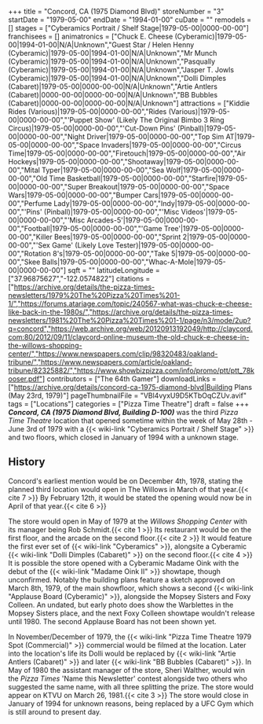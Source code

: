 +++
title = "Concord, CA (1975 Diamond Blvd)"
storeNumber = "3"
startDate = "1979-05-00"
endDate = "1994-01-00"
cuDate = ""
remodels = []
stages = ["Cyberamics Portrait / Shelf Stage|1979-05-00|0000-00-00"]
franchisees = []
animatronics = ["Chuck E. Cheese (Cyberamic)|1979-05-00|1994-01-00|N/A|Unknown","Guest Star / Helen Henny (Cyberamic)|1979-05-00|1994-01-00|N/A|Unknown","Mr Munch (Cyberamic)|1979-05-00|1994-01-00|N/A|Unknown","Pasqually (Cyberamic)|1979-05-00|1994-01-00|N/A|Unknown","Jasper T. Jowls (Cyberamic)|1979-05-00|1994-01-00|N/A|Unknown","Dolli Dimples (Cabaret)|1979-05-00|0000-00-00|N/A|Unknown","Artie Antlers (Cabaret)|0000-00-00|0000-00-00|N/A|Unknown","BB Bubbles (Cabaret)|0000-00-00|0000-00-00|N/A|Unknown"]
attractions = ["Kiddie Rides (Various)|1979-05-00|0000-00-00","Rides (Various)|1979-05-00|0000-00-00","'Puppet Show' (Likely The Original Bimbo 3 Ring Circus)|1979-05-00|0000-00-00","'Cut-Down Pins' (Pinball)|1979-05-00|0000-00-00","Night Driver|1979-05-00|0000-00-00","Top Sim AT|1979-05-00|0000-00-00","Space Invaders|1979-05-00|0000-00-00","Circus Time|1979-05-00|0000-00-00","Firetouch|1979-05-00|0000-00-00","Air Hockeys|1979-05-00|0000-00-00","Shootaway|1979-05-00|0000-00-00","Mital Typer|1979-05-00|0000-00-00","Sea Wolf|1979-05-00|0000-00-00","Old Time Basketball|1979-05-00|0000-00-00","Starfire|1979-05-00|0000-00-00","Super Breakout|1979-05-00|0000-00-00","Space Wars|1979-05-00|0000-00-00","Bumper Cars|1979-05-00|0000-00-00","Perfume Lady|1979-05-00|0000-00-00","Indy|1979-05-00|0000-00-00","'Pins' (Pinball)|1979-05-00|0000-00-00","'Misc Videos'|1979-05-00|0000-00-00","'Misc Arcades-5'|1979-05-00|0000-00-00","Football|1979-05-00|0000-00-00","'Game Tree'|1979-05-00|0000-00-00","Killer Bees|1979-05-00|0000-00-00","Sprint 2|1979-05-00|0000-00-00","'Sex Game' (Likely Love Tester)|1979-05-00|0000-00-00","Rotation 8's|1979-05-00|0000-00-00","Take 5|1979-05-00|0000-00-00","Skee Balls|1979-05-00|0000-00-00","Whac-A-Mole|1979-05-00|0000-00-00"]
sqft = ""
latitudeLongitude = ["37.96875627","-122.0574822"]
citations = ["https://archive.org/details/the-pizza-times-newsletters/1979%20The%20Pizza%20Times%201-1/","https://forums.atariage.com/topic/240567-what-was-chuck-e-cheese-like-back-in-the-1980s/","https://archive.org/details/the-pizza-times-newsletters/1981%20The%20Pizza%20Times%201-1/page/n3/mode/2up?q=concord","https://web.archive.org/web/20120913192049/http://claycord.com:80/2012/09/11/claycord-online-museum-the-old-chuck-e-cheese-in-the-willows-shopping-center/","https://www.newspapers.com/clip/98320483/oakland-tribune/","https://www.newspapers.com/article/oakland-tribune/82325882/","https://www.showbizpizza.com/info/promo/ptt/ptt_78kooser.pdf"]
contributors = ["The 64th Gamer"]
downloadLinks = ["https://archive.org/details/concord-ca-1975-diamond-blvd|Building Plans (May 23rd, 1979)"]
pageThumbnailFile = "VBl4vyxU9D5KTbOqCZUv.avif"
tags = ["Locations"]
categories = ["Pizza Time Theatre"]
draft = false
+++
***Concord, CA (1975 Diamond Blvd, Building D-100)*** was the third *Pizza Time Theatre* location that opened sometime within the week of May 28th - June 3rd of 1979 with a {{< wiki-link "Cyberamics Portrait / Shelf Stage" >}} and two floors, which closed in January of 1994 with a unknown stage.

## History
Concord's earliest mention would be on December 4th, 1978, stating the planned third location would open in The Willows in March of that year.{{< cite 7 >}} By February 12th, it would be stated the opening would now be in April of that year.{{< cite 6 >}}

The store would open in May of 1979 at the *Willows Shopping Center* with its manager being Rob Schmidt.{{< cite 1 >}} Its restaurant would be on the first floor, and the arcade on the second floor.{{< cite 2 >}} It would feature the first ever set of {{< wiki-link "Cyberamics" >}}, alongsite a Cyberamic {{< wiki-link "Dolli Dimples (Cabaret)" >}} on the second floor.{{< cite 4 >}} It is possible the store opened with a Cyberamic Madame Oink with the debut of the {{< wiki-link "Madame Oink II" >}} showtape, though unconfirmed. Notably the building plans feature a sketch approved on March 8th, 1979, of the main showfloor, which shows a second {{< wiki-link "Applause Board (Cyberamic)" >}}, alongside the Mopsey Sisters and Foxy Colleen. An undated, but early photo does show the Warblettes in the Mopsey Sisters place, and the next Foxy Colleen showtape wouldn't release until 1980. The second Applause Board has not been shown yet.

In November/December of 1979, the {{< wiki-link "Pizza Time Theatre 1979 Spot (Commercial)" >}} commercial would be filmed at the location. Later into the location's life its Dolli would be replaced by {{< wiki-link "Artie Antlers (Cabaret)" >}} and later {{< wiki-link "BB Bubbles (Cabaret)" >}}. In May of 1980 the assistant manager of the store, Sheri Walther, would win the *Pizza Times* 'Name this Newsletter' contest alongside two others who suggested the same name, with all three splitting the prize. The store would appear on KTVU on March 26, 1981.{{< cite 3 >}} The store would close in January of 1994 for unknown reasons, being replaced by a UFC Gym which is still around to present day.